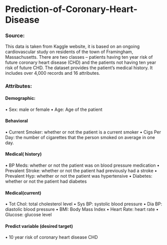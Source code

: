 # Prediction-of-Coronary-Heart-Disease
### Source:
This data is taken from Kaggle website, it is based on an ongoing cardiovascular study on residents of the town of Framingham, Massachusetts. There are two classes – patients having ten year risk of future coronary heart disease (CHD) and the patients not having ten year risk of future CHD. The dataset provides the patient’s medical history. It includes over 4,000 records and 16 attributes.
### Attributes:
#### Demographic:
• Sex: male or female
• Age: Age of the patient
#### Behavioral
• Current Smoker: whether or not the patient is a current smoker 
• Cigs Per Day: the number of cigarettes that the person smoked on average in one day. 
#### Medical( history)
• BP Meds: whether or not the patient was on blood pressure medication 
• Prevalent Stroke: whether or not the patient had previously had a stroke 
• Prevalent Hyp: whether or not the patient was hypertensive 
• Diabetes: whether or not the patient had diabetes 
#### Medical(current)
• Tot Chol: total cholesterol level 
• Sys BP: systolic blood pressure 
• Dia BP: diastolic blood pressure 
• BMI: Body Mass Index 
• Heart Rate: heart rate 
• Glucose: glucose level 
#### Predict variable (desired target)
• 10 year risk of coronary heart disease CHD 

